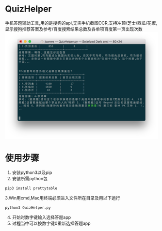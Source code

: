 # QuizHelper
手机答题辅助工具,用的是搜狗的api,无需手机截图OCR,支持冲顶/芝士/西瓜/花椒,显示搜狗推荐答案及参考/百度搜索结果总数及各单项百度第一页出现次数
![Screenshots](https://github.com/joanwe/QuizHelper/blob/master/Screenshots.png)
# 使用步骤
1. 安装python3以及pip
2. 安装所需python包

```
pip3 install prettytable  
```
3.Win用cmd,Mac用终端必须进入文件所在目录及用以下运行
```
python3 QuizHelper.py
```
4. 开始时数字键输入选择答题app
5. 过程当中可以按数字键0重新选择答题app
